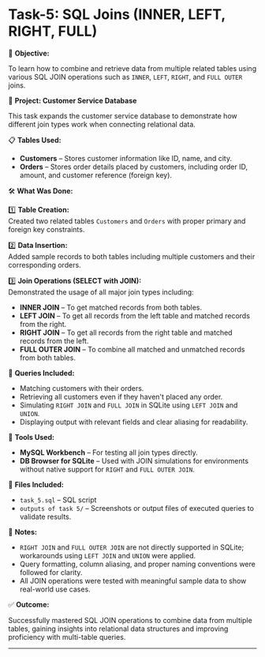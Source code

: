 # Task-5: SQL Joins (INNER, LEFT, RIGHT, FULL)

🎯 **Objective:**

To learn how to combine and retrieve data from multiple related tables using various SQL JOIN operations such as `INNER`, `LEFT`, `RIGHT`, and `FULL OUTER` joins.

🏫 **Project: Customer Service Database**

This task expands the customer service database to demonstrate how different join types work when connecting relational data.

📋 **Tables Used:**

- **Customers** – Stores customer information like ID, name, and city.
- **Orders** – Stores order details placed by customers, including order ID, amount, and customer reference (foreign key).

🛠️ **What Was Done:**

1️⃣ **Table Creation:**  
   Created two related tables `Customers` and `Orders` with proper primary and foreign key constraints.

2️⃣ **Data Insertion:**  
   Added sample records to both tables including multiple customers and their corresponding orders.

3️⃣ **Join Operations (SELECT with JOIN):**  
   Demonstrated the usage of all major join types including:

   - **INNER JOIN** – To get matched records from both tables.
   - **LEFT JOIN** – To get all records from the left table and matched records from the right.
   - **RIGHT JOIN** – To get all records from the right table and matched records from the left.
   - **FULL OUTER JOIN** – To combine all matched and unmatched records from both tables.

📌 **Queries Included:**

- Matching customers with their orders.
- Retrieving all customers even if they haven't placed any order.
- Simulating `RIGHT JOIN` and `FULL JOIN` in SQLite using `LEFT JOIN` and `UNION`.
- Displaying output with relevant fields and clear aliasing for readability.

🧰 **Tools Used:**

- **MySQL Workbench** – For testing all join types directly.
- **DB Browser for SQLite** – Used with JOIN simulations for environments without native support for `RIGHT` and `FULL OUTER JOIN`.

📁 **Files Included:**

- `task_5.sql` – SQL script
- `outputs of task 5/` – Screenshots or output files of executed queries to validate results.

📌 **Notes:**

- `RIGHT JOIN` and `FULL OUTER JOIN` are not directly supported in SQLite; workarounds using `LEFT JOIN` and `UNION` were applied.
- Query formatting, column aliasing, and proper naming conventions were followed for clarity.
- All JOIN operations were tested with meaningful sample data to show real-world use cases.

✅ **Outcome:**

Successfully mastered SQL JOIN operations to combine data from multiple tables, gaining insights into relational data structures and improving proficiency with multi-table queries.

---

